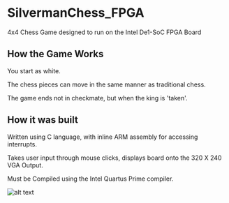 # SilvermanChess_FPGA
4x4 Chess Game designed to run on the Intel De1-SoC FPGA Board

## How the Game Works
You start as white. 

The chess pieces can move in the same manner as traditional chess. 

The game ends not in checkmate, but when the king is 'taken'. 

## How it was built
Written using C language, with inline ARM assembly for accessing interrupts. 

Takes user input through mouse clicks, displays board onto the 320 X 240 VGA Output. 

Must be Compiled using the Intel Quartus Prime compiler. 

![alt text](https://github.com/dividividib/SilvermanChess_FPGA/blob/main/preview.png?raw=false)

